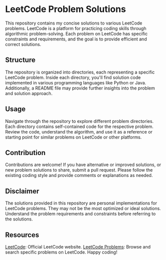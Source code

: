 # LeetCode Problem Solutions
This repository contains my concise solutions to various LeetCode problems. LeetCode is a platform for practicing coding skills through algorithmic problem-solving. Each problem on LeetCode has specific constraints and requirements, and the goal is to provide efficient and correct solutions.

## Structure
The repository is organized into directories, each representing a specific LeetCode problem. Inside each directory, you'll find solution code implemented in various programming languages like Python or Java. Additionally, a README file may provide further insights into the problem and solution approach.

## Usage
Navigate through the repository to explore different problem directories. Each directory contains self-contained code for the respective problem. Review the code, understand the algorithm, and use it as a reference or starting point for similar problems on LeetCode or other platforms.

## Contribution
Contributions are welcome! If you have alternative or improved solutions, or new problem solutions to share, submit a pull request. Please follow the existing coding style and provide comments or explanations as needed.

## Disclaimer
The solutions provided in this repository are personal implementations for LeetCode problems. They may not be the most optimized or ideal solutions. Understand the problem requirements and constraints before referring to the solutions.

## Resources
[LeetCode](https://leetcode.com/): Official LeetCode website.
[LeetCode Problems](https://leetcode.com/problemset/all/): Browse and search specific problems on LeetCode.
Happy coding!






